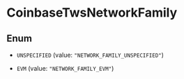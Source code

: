 
# CoinbaseTwsNetworkFamily

## Enum


* `UNSPECIFIED` (value: `"NETWORK_FAMILY_UNSPECIFIED"`)

* `EVM` (value: `"NETWORK_FAMILY_EVM"`)



